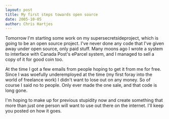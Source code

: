 ```yaml
--- 
layout: post
title: My first steps towards open source
date: 2005-10-05
author: Chris Hartjes
---
```

Tomorrow I'm starting some work on my supersecretsideproject, which is going to be an open source project.  I've never done any code that I've given away under open source, only paid stuff.  Many moons ago I wrote a system to interface with Canada Post's eParcel system, and I managed to sell a copy of it for good coin too.

At the time I got a few emails from people hoping to get it from me for free.  Since I was woefully underemployed at the time (my first foray into the world of freelance work) I didn't want to lose out on any money.  So of course I said no to people.  Only ever made the one sale, and that code is long gone.

I'm hoping to make up for previous stupidity now and create something that more than just one person will want to use out there on the internet.  I'll keep you posted on how it goes.
